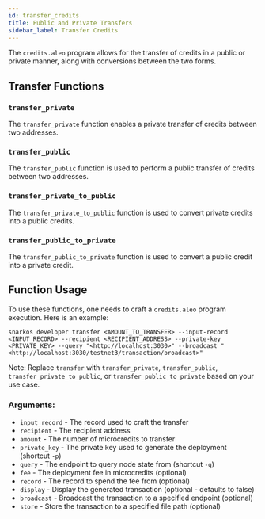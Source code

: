 ```yaml
---
id: transfer_credits
title: Public and Private Transfers
sidebar_label: Transfer Credits
---
```


The `credits.aleo` program allows for the transfer of credits in a public or private manner, along with conversions
between the two forms.

## Transfer Functions

### `transfer_private`

The `transfer_private` function enables a private transfer of credits between two addresses.

### `transfer_public`

The `transfer_public` function is used to perform a public transfer of credits between two addresses.

### `transfer_private_to_public`

The `transfer_private_to_public` function is used to convert private credits into a public credits.
### `transfer_public_to_private`

The `transfer_public_to_private` function is used to convert a public credit into a private credit.

## Function Usage

To use these functions, one needs to craft a `credits.aleo` program execution. Here is an example:

```
snarkos developer transfer <AMOUNT_TO_TRANSFER> --input-record <INPUT_RECORD> --recipient <RECIPIENT_ADDRESS> --private-key <PRIVATE_KEY> --query "<http://localhost:3030>" --broadcast "<http://localhost:3030/testnet3/transaction/broadcast>"
```

Note: Replace `transfer` with `transfer_private`, `transfer_public`, `transfer_private_to_public`,
or `transfer_public_to_private` based on your use case.

### Arguments:

- `input_record` - The record used to craft the transfer
- `recipient` - The recipient address
- `amount` - The number of microcredits to transfer
- `private_key` - The private key used to generate the deployment (shortcut `-p`)
- `query` - The endpoint to query node state from (shortcut `-q`)
- `fee` - The deployment fee in microcredits (optional)
- `record` - The record to spend the fee from (optional)
- `display` - Display the generated transaction (optional - defaults to false)
- `broadcast` - Broadcast the transaction to a specified endpoint (optional)
- `store` - Store the transaction to a specified file path (optional)
